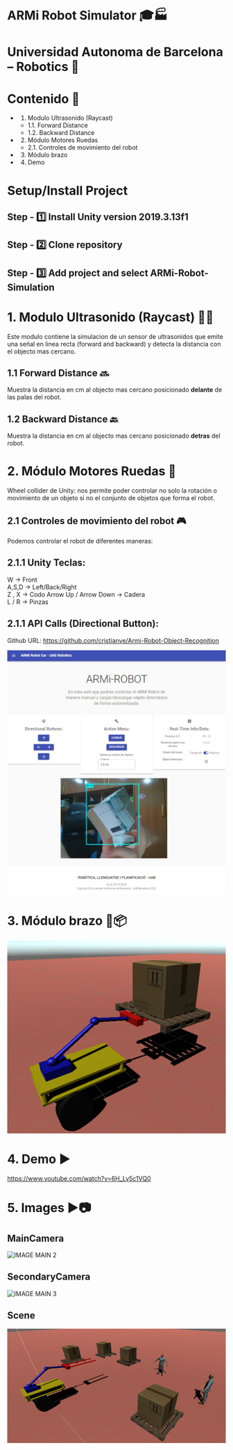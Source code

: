 # ARMi Robot Simulator 🎓🏭
# Universidad Autonoma de Barcelona – Robotics 🤖

# Contenido 📇

* 1. Modulo Ultrasonido (Raycast)
  * 1.1. Forward Distance
  * 1.2. Backward Distance
* 2. Módulo Motores Ruedas
  * 2.1. Controles de movimiento del robot
* 3. Módulo brazo
* 4. Demo

# Setup/Install Project

## Step - 1️⃣ Install Unity version 2019.3.13f1
## Step - 2️⃣ Clone repository
## Step - 3️⃣ Add project and select ARMi-Robot-Simulation



# 1. Modulo Ultrasonido (Raycast) 📡📡

Este modulo contiene la simulacion de un sensor de ultrasonidos que emite una señal en linea recta (forward and backward)  y detecta la distancia con el objecto mas cercano.

## 1.1 Forward Distance 🔜

Muestra la distancia en cm al objecto mas cercano posicionado **delante** de las palas del robot.


## 1.2 Backward Distance 🔙
Muestra la distancia en cm al objecto mas cercano posicionado **detras** del robot.


# 2. Módulo Motores Ruedas 🚗

Wheel collider de Unity: nos permite poder controlar no solo la rotación o movimiento de un objeto si no el conjunto de objetos que forma el robot.

## 2.1 Controles de movimiento del robot 🎮

Podemos controlar el robot de diferentes maneras:

## 2.1.1 Unity Teclas:

W  -> Front  
A,S,D -> Left/Back/Right  
Z , X -> Codo
Arrow Up / Arrow Down -> Cadera  
L / R -> Pinzas  


## 2.1.1 API Calls (Directional Button):

 Github URL: https://github.com/cristianve/Armi-Robot-Object-Recognition

![IMAGE MAIN 1](/imatges/ARMi-API.PNG)


# 3. Módulo brazo 🦾📦


![IMAGE MAIN 1](/imatges/Pallete.PNG) 

# 4. Demo ▶️

https://www.youtube.com/watch?v=6H_Ly5c1VQ0

# 5. Images ▶📷
## MainCamera 


![IMAGE MAIN 2](/imatges/MainCamera.PNG)

## SecondaryCamera 

![IMAGE MAIN 3](/imatges/SecondaryCamera.PNG)

## Scene 

![IMAGE MAIN 4](/imatges/Scene.PNG)

